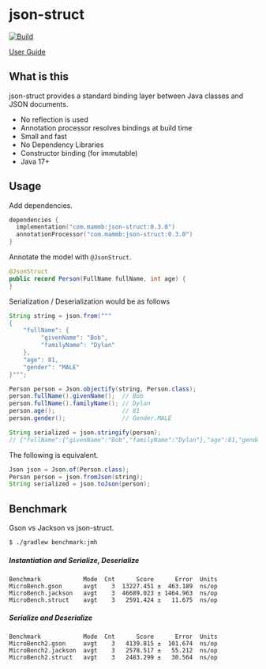
# json-struct

[![Build](https://github.com/naotsugu/json-struct/actions/workflows/gradle-build.yml/badge.svg)](https://github.com/naotsugu/jpa-fluent-query/actions/workflows/gradle-build.yml)


[User Guide](https://naotsugu.github.io/json-struct/)


## What is this

json-struct provides a standard binding layer between Java classes and JSON documents.

* No reflection is used
* Annotation processor resolves bindings at build time
* Small and fast
* No Dependency Libraries
* Constructor binding (for immutable)
* Java 17+



## Usage

Add dependencies.

```kotlin
dependencies {
  implementation("com.mammb:json-struct:0.3.0")
  annotationProcessor("com.mammb:json-struct:0.3.0")
}
```


Annotate the model with `@JsonStruct`.

```java
@JsonStruct
public record Person(FullName fullName, int age) {
}
```

Serialization / Deserialization would be as follows

```java
String string = json.from("""
{
    "fullName": {
         "givenName": "Bob",
         "familyName": "Dylan"
    },
    "age": 81,
    "gender": "MALE"
}""";

Person person = Json.objectify(string, Person.class);
person.fullName().givenName();  // Bob
person.fullName().familyName(); // Dylan
person.age();                   // 81
person.gender();                // Gender.MALE

String serialized = json.stringify(person);
// {"fullName":{"givenName":"Bob","familyName":"Dylan"},"age":81,"gender":"MALE"}
```

The following is equivalent.

```java
Json json = Json.of(Person.class);
Person person = json.fromJson(string);
String serialized = json.toJson(person);
```


## Benchmark

Gson vs Jackson vs json-struct.


```bash
$ ./gradlew benchmark:jmh
```


##### Instantiation and Serialize, Deserialize

```
Benchmark            Mode  Cnt      Score      Error  Units
MicroBench.gson      avgt    3  13227.451 ±  463.189  ns/op
MicroBench.jackson   avgt    3  46689.023 ± 1464.963  ns/op
MicroBench.struct    avgt    3   2591.424 ±   11.675  ns/op
```

##### Serialize and Deserialize

```
Benchmark            Mode  Cnt      Score      Error  Units
MicroBench2.gson     avgt    3   4139.815 ±  101.674  ns/op
MicroBench2.jackson  avgt    3   2578.517 ±   55.212  ns/op
MicroBench2.struct   avgt    3   2483.299 ±   30.564  ns/op
```
